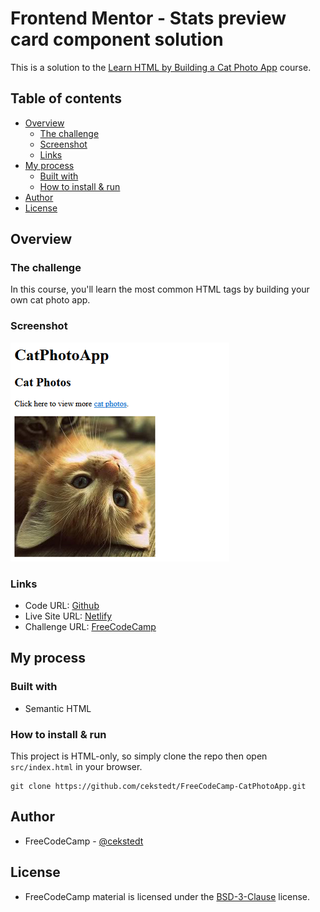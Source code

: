 # Frontend Mentor - Stats preview card component solution

This is a solution to the [Learn HTML by Building a Cat Photo App](https://www.freecodecamp.org/learn/2022/responsive-web-design/learn-html-by-building-a-cat-photo-app/) course.

## Table of contents

- [Overview](#overview)
  - [The challenge](#the-challenge)
  - [Screenshot](#screenshot)
  - [Links](#links)
- [My process](#my-process)
  - [Built with](#built-with)
  - [How to install & run](how-to-install-&-run)
- [Author](#author)
- [License](#license)

## Overview

### The challenge

In this course, you'll learn the most common HTML tags by building your own cat photo app.

### Screenshot

![Screenshot](./thumbnail.png)

### Links

- Code URL: [Github](https://github.com/cekstedt/FreeCodeCamp-CatPhotoApp)
- Live Site URL: [Netlify](https://magical-twilight-a63d9e.netlify.app/)
- Challenge URL: [FreeCodeCamp](https://www.freecodecamp.org/learn/2022/responsive-web-design/learn-html-by-building-a-cat-photo-app/)

## My process

### Built with

- Semantic HTML

### How to install & run

This project is HTML-only, so simply clone the repo then open `src/index.html` in your browser.

```
git clone https://github.com/cekstedt/FreeCodeCamp-CatPhotoApp.git
```

## Author

- FreeCodeCamp - [@cekstedt](https://www.freecodecamp.org/cekstedt)

## License

- FreeCodeCamp material is licensed under the [BSD-3-Clause](https://github.com/freeCodeCamp/freeCodeCamp/blob/main/LICENSE.md) license.
